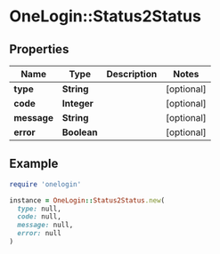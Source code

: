 # OneLogin::Status2Status

## Properties

| Name | Type | Description | Notes |
| ---- | ---- | ----------- | ----- |
| **type** | **String** |  | [optional] |
| **code** | **Integer** |  | [optional] |
| **message** | **String** |  | [optional] |
| **error** | **Boolean** |  | [optional] |

## Example

```ruby
require 'onelogin'

instance = OneLogin::Status2Status.new(
  type: null,
  code: null,
  message: null,
  error: null
)
```

